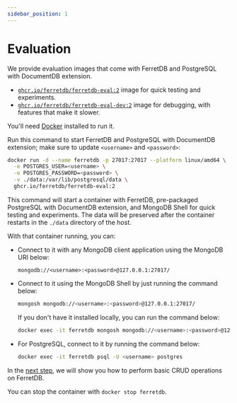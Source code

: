 ```yaml
---
sidebar_position: 1
---
```


# Evaluation

We provide evaluation images that come with FerretDB and PostgreSQL with DocumentDB extension.

- [`ghcr.io/ferretdb/ferretdb-eval:2`](https://ghcr.io/ferretdb/ferretdb-eval:2) image for quick testing and experiments.
- [`ghcr.io/ferretdb/ferretdb-eval-dev:2`](https://ghcr.io/ferretdb/ferretdb-eval-dev:2) image for debugging, with features that make it slower.

You'll need [Docker](https://docs.docker.com/get-docker/) installed to run it.

Run this command to start FerretDB and PostgreSQL with DocumentDB extension;
make sure to update `<username>` and `<password>`:

```sh
docker run -d --name ferretdb -p 27017:27017 --platform linux/amd64 \
  -e POSTGRES_USER=<username> \
  -e POSTGRES_PASSWORD=<password> \
  -v ./data:/var/lib/postgresql/data \
  ghcr.io/ferretdb/ferretdb-eval:2
```

This command will start a container with FerretDB, pre-packaged PostgreSQL with DocumentDB extension, and MongoDB Shell for quick testing and experiments.
The data will be preserved after the container restarts in the `./data` directory of the host.

With that container running, you can:

- Connect to it with any MongoDB client application using the MongoDB URI below:

  ```text
  mongodb://<username>:<password>@127.0.0.1:27017/
  ```

- Connect to it using the MongoDB Shell by just running the command below:

  ```sh
  mongosh mongodb://<username>:<password>@127.0.0.1:27017/
  ```

  If you don't have it installed locally, you can run the command below:

  ```sh
  docker exec -it ferretdb mongosh mongodb://<username>:<password>@127.0.0.1:27017/
  ```

- For PostgreSQL, connect to it by running the command below:

  ```sh
  docker exec -it ferretdb psql -U <username> postgres
  ```

In the [next step](usage/concepts.md), we will show you how to perform basic CRUD operations on FerretDB.

You can stop the container with `docker stop ferretdb`.
